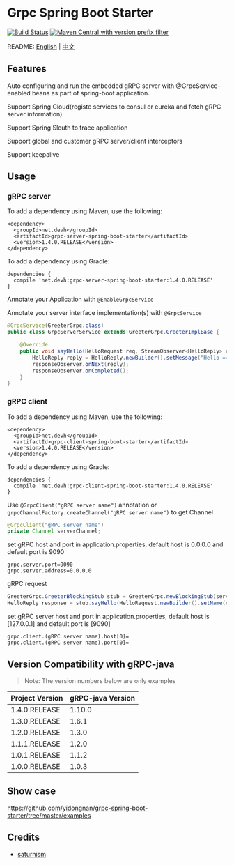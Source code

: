 # Grpc Spring Boot Starter

[![Build Status](https://travis-ci.org/yidongnan/grpc-spring-boot-starter.svg?branch=master)](https://travis-ci.org/yidongnan/grpc-spring-boot-starter)
[![Maven Central with version prefix filter](https://img.shields.io/maven-central/v/net.devh/grpc-spring-boot-starter.svg)](http://search.maven.org/#search%7Cga%7C1%7Cg%3A%22net.devh%22%20grpc)

README: [English](https://github.com/yidongnan/grpc-spring-boot-starter/blob/master/README.md) | [中文](https://github.com/yidongnan/grpc-spring-boot-starter/blob/master/README-zh.md)

## Features
Auto configuring and run the embedded gRPC server with @GrpcService-enabled beans as part of spring-boot application.

Support Spring Cloud(registe services to consul or eureka and fetch gRPC server information)

Support Spring Sleuth to trace application

Support global and customer gRPC server/client interceptors

Support keepalive

## Usage

### gRPC server

To add a dependency using Maven, use the following:

````
<dependency>
  <groupId>net.devh</groupId>
  <artifactId>grpc-server-spring-boot-starter</artifactId>
  <version>1.4.0.RELEASE</version>
</dependency>
````

To add a dependency using Gradle:

````
dependencies {
  compile 'net.devh:grpc-server-spring-boot-starter:1.4.0.RELEASE'
}
````

Annotate your Application with ``@EnableGrpcService`` 

Annotate your server interface implementation(s) with ``@GrpcService``
````java
@GrpcService(GreeterGrpc.class)
public class GrpcServerService extends GreeterGrpc.GreeterImplBase {

    @Override
    public void sayHello(HelloRequest req, StreamObserver<HelloReply> responseObserver) {
        HelloReply reply = HelloReply.newBuilder().setMessage("Hello =============> " + req.getName()).build();
        responseObserver.onNext(reply);
        responseObserver.onCompleted();
    }
}
````
### gRPC client

To add a dependency using Maven, use the following:

````
<dependency>
  <groupId>net.devh</groupId>
  <artifactId>grpc-client-spring-boot-starter</artifactId>
  <version>1.4.0.RELEASE</version>
</dependency>
````

To add a dependency using Gradle:

````
dependencies {
  compile 'net.devh:grpc-client-spring-boot-starter:1.4.0.RELEASE'
}
````

Use ``@GrpcClient("gRPC server name")`` annotation or ``grpcChannelFactory.createChannel("gRPC server name")`` to get Channel

````java
@GrpcClient("gRPC server name")
private Channel serverChannel;
````

set gRPC host and port in application.properties, default host is 0.0.0.0 and default port is 9090

````
grpc.server.port=9090
grpc.server.address=0.0.0.0
````

gRPC request

````java
GreeterGrpc.GreeterBlockingStub stub = GreeterGrpc.newBlockingStub(serverChannel);
HelloReply response = stub.sayHello(HelloRequest.newBuilder().setName(name).build());
````

set gRPC server host and port in application.properties, default host is [127.0.0.1] and default port is [9090]

````
grpc.client.(gRPC server name).host[0]=
grpc.client.(gRPC server name).port[0]=
````

## Version Compatibility with gRPC-java

> Note: The version numbers below are only examples

| Project Version  | gRPC-java Version  |
| ---------------- | ------------------ |
| 1.4.0.RELEASE    | 1.10.0            |
| 1.3.0.RELEASE    | 1.6.1              |
| 1.2.0.RELEASE    | 1.3.0              |
| 1.1.1.RELEASE    | 1.2.0              |
| 1.0.1.RELEASE    | 1.1.2              |
| 1.0.0.RELEASE    | 1.0.3              |

## Show case
https://github.com/yidongnan/grpc-spring-boot-starter/tree/master/examples

## Credits
- [saturnism](https://github.com/saturnism/spring-boot-starter-grpc)
